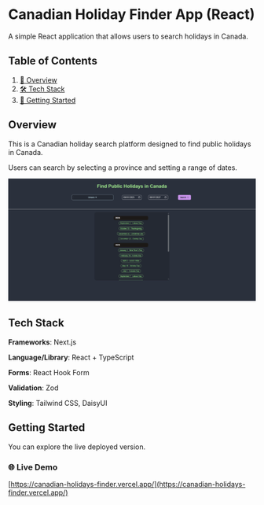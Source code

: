 # Canadian Holiday Finder App (React)

A simple React application that allows users to search holidays in Canada.

## Table of Contents

1. [📝 Overview](#overview)
2. [🛠️ Tech Stack](#tech-stack)
3. [🏁 Getting Started](#getting-started)

## Overview

This is a Canadian holiday search platform designed to find public holidays in Canada.

Users can search by selecting a province and setting a range of dates.

![Example](docs\images\main.png)

## Tech Stack

**Frameworks**: Next.js

**Language/Library**: React + TypeScript 

**Forms**: React Hook Form  

**Validation**: Zod 

**Styling**: Tailwind CSS, DaisyUI 

## Getting Started

You can explore the live deployed version.

### 🌐 Live Demo

[https://canadian-holidays-finder.vercel.app/](https://canadian-holidays-finder.vercel.app/)
